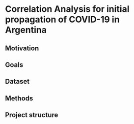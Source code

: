 # Correlation Analysis for initial propagation of COVID-19 in Argentina

## Motivation

## Goals

## Dataset 

## Methods

## Project structure




